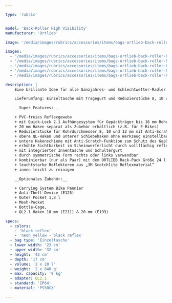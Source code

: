 ```yaml
---

type: 'rubric'


model: 'Back-Roller High Visibility'
manufacturer: 'Ortlieb'

image: '/media/images/rubrics/accessories/items/bags-ortlieb-back-roller-high-vis_01.jpg'

images:
  - '/media/images/rubrics/accessories/items/bags-ortlieb-back-roller-high-vis_02.jpg'
  - '/media/images/rubrics/accessories/items/bags-ortlieb-back-roller-high-vis_03.jpg'
  - '/media/images/rubrics/accessories/items/bags-ortlieb-back-roller-high-vis_04.jpg'
  - '/media/images/rubrics/accessories/items/bags-ortlieb-back-roller-high-vis_05.jpg'
  - '/media/images/rubrics/accessories/items/bags-ortlieb-back-roller-high-vis_06.jpg'

description: |
    Eine brillante Idee für alle Ganzjahres- und Schlechtwetter-Radler: Die Ortlieb High Visibility Line verbessert die Sichtbarkeit des Radfahrers für andere Verkehrsteilnehmer enorm. Denn die High Visibility Taschen haben nicht nur Reflektoren – sie sind selbst ein einziger großer Reflektor. Dazu ist das wasserdichte PU-beschichtete Cordura-Gewebe komplett mit einem leuchtstarken Reflexgarn durchwebt – sowohl in der Farbe Neongelb als auch in der Farbe Schwarz. Das macht die High Visibility Taschen zu einer hochwirksamen Sicherheitsmaßnahme bei Dunkelheit oder in der Dämmerung. Maximale Sicherheit bietet der Back-Roller High Visibility mit dem Quick-Lock 2.1-System. Das neongelb-schwarze Gewebe mit Reflexgarn sorgt für entsprechende Aufmerksamkeit im Morgengrauen, in der Abenddämmerung oder bei schlechtem Wetter. Mit dem Schultergurt, der sich während der Fahrt einfach abspannen lässt, kannst du deine Fahrradtasche am Abend bequem zu deiner Unterkunft tragen. 

    Lieferumfang: Einzeltasche mit Tragegurt und Reduzierstücke 8, 10 und 12 mm (je Größe 1 Paar)

    __Super Features:__

    + PVC-freies Reflexgewebe
    + mit Quick-Lock 2.1 Aufhängesystem für Gepäckträger bis 16 mm Rohrdurchmesser
    + 20 mm Haken separat als Zubehör erhältlich (z.B. für E-Bikes)
    + Reduzierstücke für Rohrdurchmesser 8, 10 und 12 mm mit Anti-Scratch-Funktion zum Schutz des Gepäckträgers liegen bei
    + obere QL-Haken und unterer Schiebehaken ohne Werkzeug einstellbar
    + untere Hakenschiene mit Anti-Scratch-Funktion zum Schutz des Gepäckträgers
    + erhöhte Sichtbarkeit im Scheinwerferlicht durch vollflächig reflektierendes Gewebe in neongelb und schwarz
    + mit integrierter Innentasche und Schultergurt
    + durch symmetrische Form rechts oder links verwendbar
    + kombinierbar (nur als Paar) mit dem ORTLIEB Rack-Pack Größe 24 l oder 31 l auf dem Gepäckträger
    + leuchtstarke Reflektoren aus „3M Scotchlite Reflexmaterial“
    + innen leicht zu reinigen

    __Optionales Zubehör:__

    + Carrying System Bike Pannier
    + Anti-Theft-Device (E125)
    + Outer Pocket 1,8 l
    + Mesh-Pocket
    + Bottle-Cage,
    + QL2.1 Haken 18 mm (E211) & 20 mm (E193)

specs:
  - colors:
    - 'black reflex'
    - 'neon yellow - black reflex'
  - bag type: 'Einzeltasche'
  - lower width: '23 cm'
  - upper width: '32 cm'
  - height: '42 cm'
  - depth: '17 cm'
  - volume: '2 x 20 l'
  - weight: '2 x 840 g'
  - max. capacity: '9 kg'
  - adapter: QL2.1
  - standard: 'IP64'
  - material: 'PS50CX'

---
```

